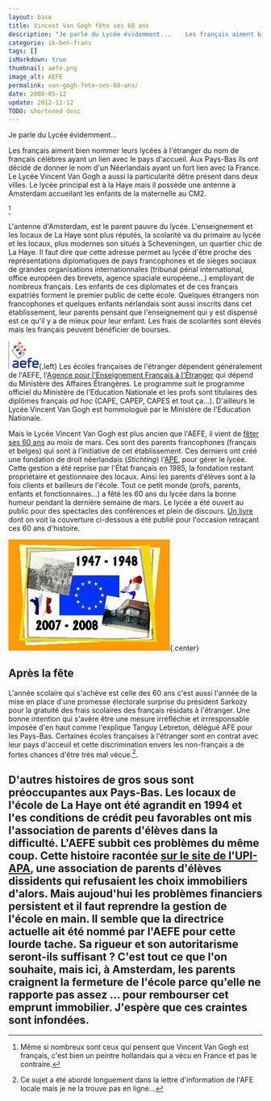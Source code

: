 ```yaml
---
layout: base
title: Vincent Van Gogh fête ses 60 ans
description: "Je parle du Lycée évidemment...    Les français aiment bien nommer leurs lycées à l'étranger du nom de français célèbres ayant un lien avec le pays d'a"
categorie: ik-ben-frans
tags: []
isMarkdown: true
thumbnail: aefe.png
image_alt: AEFE
permalink: van-gogh-fete-ses-60-ans/
date: 2008-05-12
update: 2012-12-12
TODO: shortened desc
---
```


Je parle du Lycée évidemment...

Les français aiment bien nommer leurs lycées à l'étranger du nom de français célèbres ayant un lien avec le pays d'accueil. Aux Pays-Bas ils ont décidé de donner le nom d'un Néerlandais ayant un fort lien avec la France. Le Lycée Vincent Van Gogh a aussi la particularité dêtre présent dans deux villes. Le lycée principal est à la Haye mais il possède une antenne à Amsterdam accueilant les enfants de la maternelle au CM2.

[^1]

L'antenne d'Amsterdam, est le parent pauvre du lycée. L'enseignement et les locaux de La Haye sont plus réputés, la scolarité va du primaire au lycée et les locaux, plus modernes son situés à Scheveningen, un quartier chic de La Haye. Il faut dire que cette adresse permet au lycée d'être proche des représentations diplomatiques de pays francophones et de sièges sociaux de grandes organisations internationnales (tribunal pénal international, office européen des brevets, agence spaciale européene...) employant de nombreux français. Les enfants de ces diplomates et de ces français expatriés forment le premier public de cette école. Quelques étrangers non francophones et quelques enfants nérlandais sont aussi inscrits dans cet établissement, leur parents pensant que l'enseignement qui y est dispensé est ce qu'il y a de mieux pour leur enfant. Les frais de scolarités sont élevés mais les français peuvent bénéficier de bourses.

![AEFE](aefe.png){.left} Les écoles françaises de l'étranger dépendent généralement de l'AEFE, l'[Agence pour l'Enseignement Français à l'Étranger](http://www.aefe.diplomatie.fr/textes.php/Missions,_actions,_moyens) qui dépend du Ministère des Affaires Étrangères. Le programme suit le programme officiel du Ministère de l'Education Nationale et les profs sont titulaires des diplômes français *ad hoc* (CAPE, CAPEP, CAPES et tout ça...). D'ailleurs le Lycée Vincent Van Gogh est hommologué par le Ministère de l'Education Nationale.

Mais le Lycée Vincent Van Gogh est plus ancien que l'AEFE, il vient de [fêter ses 60 ans](http://www.ambafrance.nl/spip.php?article9460) au mois de mars. Ces sont des parents francophones (français et belges) qui sont à l'initiative de cet établissement. Ces derniers ont créé une fondation de droit néerlandais (*Stichting*) l'[APE](http://membres.lycos.fr/apepaysbas/), pour gérer le lycée. Cette gestion a été reprise par l'État français en 1985, la fondation restant propriétaire et gestionnaire des locaux. Ainsi les parents d'élèves sont à la fois clients et bailleurs de l'école. Tout ce petit monde (profs, parents, enfants et fonctionnaires...) a fêté les 60 ans du lycée dans la bonne humeur pendant la dernière semaine de mars. Le lycée  a été ouvert au public pour des spectacles des conférences et plein de discours. [Un livre](http://www.lyceevangogh.nl/soixanteans/book.html) dont on voit la couverture ci-dessous a été publié pour l'occasion retraçant ces 60 ans d'histoire.

![Couverture du bouquin sur le Lycée Van Gogh](cartonsoixante.jpg){.center}

## Après la fête
L'année scolaire qui s'achève est celle des 60 ans c'est aussi l'année de la mise en place d'une promesse électorale surprise du président Sarkozy pour la gratuité des frais scolaires des français résidats à l'étranger. Une bonne intention qui s'avère être une mesure irréfléchie et irrresponsable imposée d'en haut comme l'explique Tanguy Lebreton, délégué AFE pour les Pays-Bas. Certaines écoles françaises à l'étranger sont en contrat avec leur pays d'acceuil et cette discrimination envers les non-français a de fortes chances d'être très mal vécue.[^2]. 

D'autres histoires de gros sous sont préoccupantes aux Pays-Bas. Les locaux de l'école de La Haye ont été agrandit en 1994 et l'es conditions de crédit peu favorables ont mis l'association de parents d'élèves dans la difficulté. L'AEFE subbit ces problèmes du même coup. Cette histoire racontée [sur le site de l'UPI-APA](http://www.upi-apa.org/), une association de parents d'élèves dissidents qui refusaient les choix immobiliers d'alors. Mais aujoud'hui les problèmes financiers persistent et il faut reprendre la gestion de l'école en main. Il semble que la directrice actuelle ait été nommé par l'AEFE pour cette lourde tache. Sa rigueur et son autoritarisme seront-ils suffisant ? C'est tout ce que l'on souhaite, mais ici, à Amsterdam, les parents craignent la fermeture de l'école parce qu'elle ne rapporte pas assez ... pour rembourser cet emprunt immobilier. J'espère que ces craintes sont infondées.
---
[^1]: Même si nombreux sont ceux qui pensent que Vincent Van Gogh est français, c'est bien un peintre hollandais qui a vécu en France et pas le contraire.
[^2]: Ce sujet a été abordé longuement dans la lettre d'information de l'AFE locale mais je ne la trouve pas en ligne...
<!-- post notes:
ancienne URL du lycée
http://users.bart.nl/~lvangogh/ 

http://www.upi-apa.org/
http://membres.lycos.fr/apepaysbas/
--->

